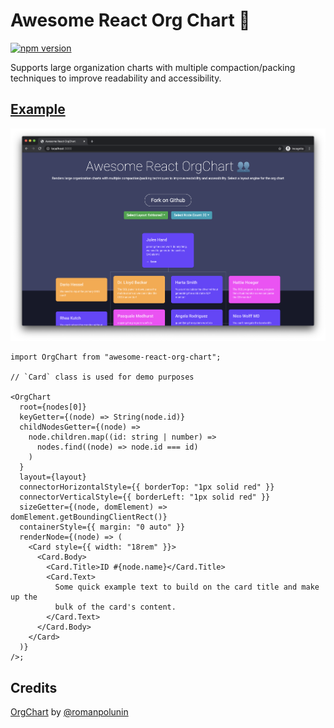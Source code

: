 # Awesome React Org Chart 👥

[![npm version](https://badge.fury.io/js/awesome-react-org-chart.svg)](https://badge.fury.io/js/awesome-react-org-chart)

Supports large organization charts with multiple compaction/packing techniques to improve readability and accessibility.

## [Example](https://mathew-kurian.github.io/awesome-react-org-chart/)

![](./screenshot.png)

```tsx
import OrgChart from "awesome-react-org-chart";

// `Card` class is used for demo purposes

<OrgChart
  root={nodes[0]}
  keyGetter={(node) => String(node.id)}
  childNodesGetter={(node) =>
    node.children.map((id: string | number) =>
      nodes.find((node) => node.id === id)
    )
  }
  layout={layout}
  connectorHorizontalStyle={{ borderTop: "1px solid red" }}
  connectorVerticalStyle={{ borderLeft: "1px solid red" }}
  sizeGetter={(node, domElement) => domElement.getBoundingClientRect()}
  containerStyle={{ margin: "0 auto" }}
  renderNode={(node) => (
    <Card style={{ width: "18rem" }}>
      <Card.Body>
        <Card.Title>ID #{node.name}</Card.Title>
        <Card.Text>
          Some quick example text to build on the card title and make up the
          bulk of the card's content.
        </Card.Text>
      </Card.Body>
    </Card>
  )}
/>;
```

## Credits

[OrgChart](https://github.com/romanpolunin/OrgChart) by [@romanpolunin](https://github.com/romanpolunin)
